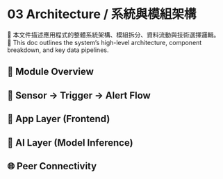 # 03 Architecture / 系統與模組架構

🔹 本文件描述應用程式的整體系統架構、模組拆分、資料流動與技術選擇邏輯。  
🔸 This doc outlines the system’s high-level architecture, component breakdown, and key data pipelines.

## 🧱 Module Overview

## 📡 Sensor → Trigger → Alert Flow

## 📱 App Layer (Frontend)

## 🧠 AI Layer (Model Inference)

## 🌐 Peer Connectivity
